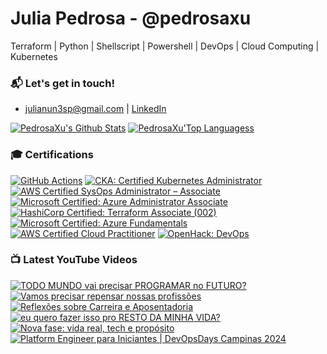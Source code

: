 # Julia Pedrosa - @pedrosaxu
 Terraform | Python | Shellscript | Powershell |  DevOps | Cloud Computing | Kubernetes

### 📬 Let's get in touch!
- julianun3sp@gmail.com | [LinkedIn](http://linkedin.com/in/pedrosaxu/)

[![PedrosaXu's Github Stats](https://github-readme-stats.vercel.app/api?username=pedrosaxu)](https://github.com/anuraghazra/github-readme-stats) 
[![PedrosaXu'Top Languagess](https://github-readme-stats.vercel.app/api/top-langs/?username=pedrosaxu&hide=css,html,jupyter%20notebook&langs_count=8&layout=compact)](https://github.com/anuraghazra/github-readme-stats)

### 🎓 Certifications

<!--START_SECTION:badges-->
[![GitHub Actions](https://images.credly.com/size/110x110/images/89efc3e7-842b-4790-b09b-9ea5efc71ec3/image.png)](http://www.credly.com/badges/63ecebd6-c318-43a9-9551-5f121ca86c10 "GitHub Actions")
[![CKA: Certified Kubernetes Administrator](https://images.credly.com/size/110x110/images/8b8ed108-e77d-4396-ac59-2504583b9d54/cka_from_cncfsite__281_29.png)](http://www.credly.com/badges/2cfe6112-a158-4fb7-89da-5b24f5b99c3f "CKA: Certified Kubernetes Administrator")
[![AWS Certified SysOps Administrator – Associate](https://images.credly.com/size/110x110/images/f0d3fbb9-bfa7-4017-9989-7bde8eaf42b1/image.png)](http://www.credly.com/badges/84b657de-9bee-40fc-8b91-fb64cfba8856 "AWS Certified SysOps Administrator – Associate")
[![Microsoft Certified: Azure Administrator Associate](https://images.credly.com/size/110x110/images/336eebfc-0ac3-4553-9a67-b402f491f185/azure-administrator-associate-600x600.png)](http://www.credly.com/badges/72784d7e-a0ac-4e4d-8788-cc40f1b0b711 "Microsoft Certified: Azure Administrator Associate")
[![HashiCorp Certified: Terraform Associate (002)](https://images.credly.com/size/110x110/images/99289602-861e-4929-8277-773e63a2fa6f/image.png)](http://www.credly.com/badges/366be01b-7aa1-438e-be96-923625a44eb1 "HashiCorp Certified: Terraform Associate (002)")
[![Microsoft Certified: Azure Fundamentals](https://images.credly.com/size/110x110/images/be8fcaeb-c769-4858-b567-ffaaa73ce8cf/image.png)](http://www.credly.com/badges/d66d9d3a-2685-425c-a46d-0bc3d7d22d89 "Microsoft Certified: Azure Fundamentals")
[![AWS Certified Cloud Practitioner](https://images.credly.com/size/110x110/images/00634f82-b07f-4bbd-a6bb-53de397fc3a6/image.png)](http://www.credly.com/badges/2bf032ac-5f0e-49d1-9547-36672811dc8c "AWS Certified Cloud Practitioner")
[![OpenHack: DevOps](https://images.credly.com/size/110x110/images/0384f554-6401-42d2-b494-02a6d2fd3013/DevOps.png)](http://www.credly.com/badges/970ea32f-6e2f-4d33-8d31-d61cc7f8675f "OpenHack: DevOps")
<!--END_SECTION:badges-->

### 📺 Latest YouTube Videos

<!-- BEGIN YOUTUBE-CARDS -->
[![TODO MUNDO vai precisar PROGRAMAR no FUTURO?](https://ytcards.demolab.com/?id=xuR9iNiSQkg&title=TODO+MUNDO+vai+precisar+PROGRAMAR+no+FUTURO%3F&lang=en&timestamp=1745665289&background_color=%230d1117&title_color=%23ffffff&stats_color=%23dedede&max_title_lines=1&width=250&border_radius=5&duration=982 "TODO MUNDO vai precisar PROGRAMAR no FUTURO?")](https://www.youtube.com/watch?v=xuR9iNiSQkg)
[![Vamos precisar repensar nossas profissões](https://ytcards.demolab.com/?id=V3tdQGtnrdE&title=Vamos+precisar+repensar+nossas+profiss%C3%B5es&lang=en&timestamp=1744415515&background_color=%230d1117&title_color=%23ffffff&stats_color=%23dedede&max_title_lines=1&width=250&border_radius=5&duration=76 "Vamos precisar repensar nossas profissões")](https://www.youtube.com/watch?v=V3tdQGtnrdE)
[![Reflexões sobre Carreira e Aposentadoria](https://ytcards.demolab.com/?id=EAMckjjlk8U&title=Reflex%C3%B5es+sobre+Carreira+e+Aposentadoria&lang=en&timestamp=1744234099&background_color=%230d1117&title_color=%23ffffff&stats_color=%23dedede&max_title_lines=1&width=250&border_radius=5&duration=60 "Reflexões sobre Carreira e Aposentadoria")](https://www.youtube.com/watch?v=EAMckjjlk8U)
[![eu quero fazer isso pro RESTO DA MINHA VIDA?](https://ytcards.demolab.com/?id=yOBI8moNppk&title=eu+quero+fazer+isso+pro+RESTO+DA+MINHA+VIDA%3F&lang=en&timestamp=1744146058&background_color=%230d1117&title_color=%23ffffff&stats_color=%23dedede&max_title_lines=1&width=250&border_radius=5&duration=868 "eu quero fazer isso pro RESTO DA MINHA VIDA?")](https://www.youtube.com/watch?v=yOBI8moNppk)
[![Nova fase: vida real, tech e propósito](https://ytcards.demolab.com/?id=Xsxc5ZfftR8&title=Nova+fase%3A+vida+real%2C+tech+e+prop%C3%B3sito&lang=en&timestamp=1743812102&background_color=%230d1117&title_color=%23ffffff&stats_color=%23dedede&max_title_lines=1&width=250&border_radius=5&duration=337 "Nova fase: vida real, tech e propósito")](https://www.youtube.com/watch?v=Xsxc5ZfftR8)
[![Platform Engineer para Iniciantes | DevOpsDays Campinas 2024](https://ytcards.demolab.com/?id=KcXp4u2NcVY&title=Platform+Engineer+para+Iniciantes+%7C+DevOpsDays+Campinas+2024&lang=en&timestamp=1729688431&background_color=%230d1117&title_color=%23ffffff&stats_color=%23dedede&max_title_lines=1&width=250&border_radius=5&duration=2682 "Platform Engineer para Iniciantes | DevOpsDays Campinas 2024")](https://www.youtube.com/watch?v=KcXp4u2NcVY)
<!-- END YOUTUBE-CARDS -->


<!---
julianunesp/julianunesp is a ✨ special ✨ repository because its `README.md` (this file) appears on your GitHub profile.
You can click the Preview link to take a look at your changes.
--->

